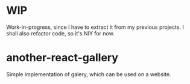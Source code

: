 # WIP 
Work-in-progress, since I have to extract it from my previous projects.
I shall also refactor code, so it's NIY for now.

# another-react-gallery 
Simple implementation of galery, which can be used on a website.